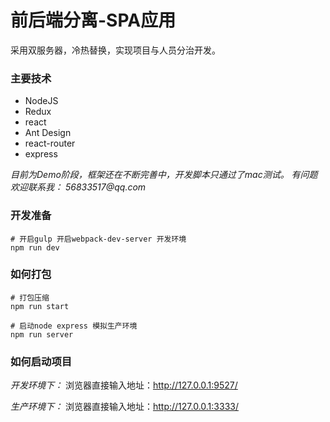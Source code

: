 # 前后端分离-SPA应用 #

采用双服务器，冷热替换，实现项目与人员分治开发。

### 主要技术 ###

* NodeJS
* Redux
* react
* Ant Design
* react-router
* express

_目前为Demo阶段，框架还在不断完善中，开发脚本只通过了mac测试。
有问题欢迎联系我： 56833517@qq.com_

### 开发准备 ###

``` shell
# 开启gulp 开启webpack-dev-server 开发环境
npm run dev
```

### 如何打包 ###

``` shell
# 打包压缩
npm run start

# 启动node express 模拟生产环境
npm run server
```

### 如何启动项目 ###

_开发环境下：_
浏览器直接输入地址：http://127.0.0.1:9527/

_生产环境下：_
浏览器直接输入地址：http://127.0.0.1:3333/
